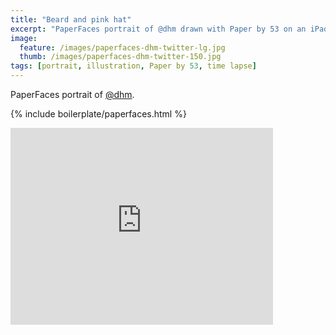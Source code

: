 ```yaml
---
title: "Beard and pink hat"
excerpt: "PaperFaces portrait of @dhm drawn with Paper by 53 on an iPad."
image: 
  feature: /images/paperfaces-dhm-twitter-lg.jpg
  thumb: /images/paperfaces-dhm-twitter-150.jpg
tags: [portrait, illustration, Paper by 53, time lapse]
---
```


PaperFaces portrait of [@dhm](http://twitter.com/dhm).

{% include boilerplate/paperfaces.html %}

<iframe width="420" height="315" src="http://www.youtube.com/embed/8znOwv0XxcI" frameborder="0"> </iframe>
